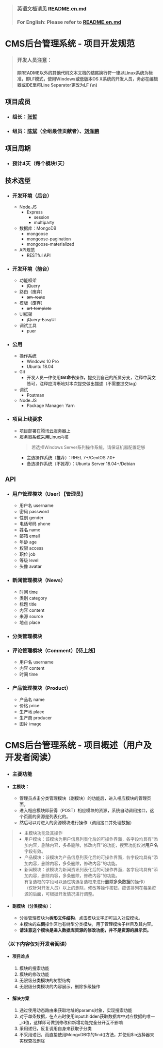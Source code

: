 ﻿> ### 英语文档请见 [README.en.md](https://github.com/TDoraX/CMS_Coop_Project/blob/master/README.en.md)
> ### For English: Please refer to [README.en.md](https://github.com/TDoraX/CMS_Coop_Project/blob/master/README.en.md)

# CMS后台管理系统 - 项目开发规范

> ### 开发人员注意：
> #### 除README以外的其他**代码**文本文档的结尾换行符一律以Linux系统为标准，即**LF**模式，使用Windows或低版本OS X系统的开发人员，务必在编辑器或IDE里将Line Separator更改为**LF (\n)**

## 项目成员
- ### 组长：[张哲](https://github.com/TDoraX)
- ### 组员：[陈斌](https://github.com/wza62692371)（全组最佳贡献者）、[刘泽鹏](https://gitee.com/liuzepeng0814)

## 项目周期
- ### 预计4天（每个模块1天）

## 技术选型
- ### 开发环境（后台）
  - Node.JS
    - Express
      - session
      - multiparty
  - 数据库：MongoDB
    - mongoose
    - mongoose-pagination
    - mongoose-materialized
  - API规范
    - RESTful API

- ### 开发环境（前台）
  - 功能框架
    - jQuery
  - 路由（废弃）
    - ~~sm-route~~
  - 模版（废弃）
    - ~~art-template~~
  - UI框架
    - jQuery-EasyUI
  - 调试工具
    - puer
    
- ### 公用
  - 操作系统
    - Windows 10 Pro
    - Ubuntu 18.04
  - Git
    - 开发人员一律使用**Git命令**操作，提交到自己的所属分支，注释中英文皆可，注释应清晰地对本次提交做出描述（不需要提交tag）
  - 调试
    - Postman
  - Node.JS
    - Package Manager: Yarn
    
- ### 项目上线要求
  - 项目部署在腾讯云服务器上
  - 服务器系统采用Linux内核
    > 若选择Windows Server系列操作系统，请保证机器配置足够
    - 主选操作系统（推荐）：RHEL 7+/CentOS 7.0+
    - 备选操作系统（不推荐）：Ubuntu Server 18.04+/Debian

## API
- ### 用户管理模块（User）【管理员】
  - 用户名 username
  - 密码 password
  - 性别 gender
  - 电话号码 phone
  - 姓名 name
  - 邮箱 email
  - 年龄 age
  - 权限 access
  - 职位 job
  - 等级 level
  - 头像 avatar


- ### 新闻管理模块（News）
  - 时间 time
  - 类别 category
  - 标题 title
  - 内容 content
  - 来源 source
  - 地点 place


- ### 分类管理模块

- ### 评论管理模块（Comment）【待上线】
  - 用户名 username
  - 内容 content
  - 时间 time

- ### 产品管理模块（Product）
  - 产品名 name
  - 价格 price
  - 生产地 place
  - 生产商 producer
  - 图片 image

# CMS后台管理系统 - 项目概述（用户及开发者阅读）

- ### 主要功能
- #### 主模块：
  - 管理员点击分类管理模块（副模块）的功能后，进入相应模块的管理页面。
  - 进入相应模块即获得（POST）相应模块的资源，系统自动调用接口，这个页面的资源是列表化的。
  - 然后可以对进入的资源模块进行操作（调用接口并处理数据）
 > - 主模块功能及其操作
 >  - 用户模块：该模块为用户信息列表化后的可操作界面，各字段均具有“添加内容，删除内容，多条删除，修改内容”的功能，搜索功能仅对**用户名**字段有效。
 >  - 产品模块：该模块为产品信息列表化后的可操作界面，各字段均具有“添加内容，删除内容，多条删除，修改内容”的功能。
 >  - 新闻模块：该模块为新闻资讯列表化后的可操作界面，各字段均具有“添加内容，删除内容，多条删除，修改内容”的功能。<br/>
 > 有复选框的字段可以通过钩选复选框来进行**删除多条数据**的操作）<br/>
 > （仅针对开发人员）以上的删除，修改等操作按钮，应该排列在每条资源的后面，可根据开发情况进行调整。
 
 - #### 副模块（分类模块）：
   - 分类管理模块为**树形文件结构**，点击模块文字即可进入对应模块。
   - 主模块的**左侧**操作区也有树型分类模块，用于管理模块子栏目及其内容。
   - **请注意这个模块是进入数据库资源的修改功能，并不是资源的展示页。**
   
 
### （以下内容仅对开发者阅读）
- #### 项目难点
  1. 模块的搜索功能
  2. 模块的修改功能
  3. 无限级分类模块的树型结构
  4. 无限级分类模块的内容展示，删除多级操作
  
- #### 解决方案
  1. 通过使用动态路由来获取地址的params对象，实现搜索功能
  2. 对于单条数据，在点击时使用input:hidden获取数据库中对应数据的唯一_id值，这样即可做到修改和新增功能完全分开互不影响
  3. 采用递归，反复调用自身来获取子分类
  4. 不采用递归，而直接使用MongoDB中的find()方法，并使用$in选择器来实现查找删除



